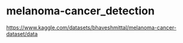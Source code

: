 # melanoma-cancer_detection





https://www.kaggle.com/datasets/bhaveshmittal/melanoma-cancer-dataset/data
